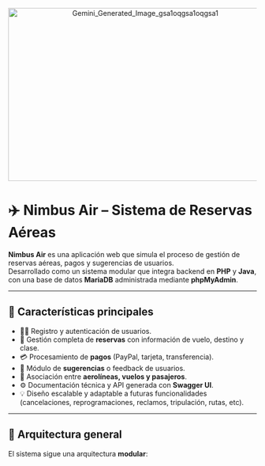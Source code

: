 <p align="center">
  <img width="540" height="350" alt="Gemini_Generated_Image_gsa1oqgsa1oqgsa1"
       src="https://github.com/user-attachments/assets/29afb9f1-9732-40c6-b86a-bd9a3e76a181" />
</p>

# ✈️ Nimbus Air – Sistema de Reservas Aéreas

**Nimbus Air** es una aplicación web que simula el proceso de gestión de reservas aéreas, pagos y sugerencias de usuarios.  
Desarrollado como un sistema modular que integra backend en **PHP** y **Java**, con una base de datos **MariaDB** administrada mediante **phpMyAdmin**.

---

## 🧩 **Características principales**

- 🧍‍♂️ Registro y autenticación de usuarios.
- 🪪 Gestión completa de **reservas** con información de vuelo, destino y clase.
- 💳 Procesamiento de **pagos** (PayPal, tarjeta, transferencia).
- 💬 Módulo de **sugerencias** o feedback de usuarios.
- 🛫 Asociación entre **aerolíneas, vuelos y pasajeros**.
- ⚙️ Documentación técnica y API generada con **Swagger UI**.
- 💡 Diseño escalable y adaptable a futuras funcionalidades (cancelaciones, reprogramaciones, reclamos, tripulación, rutas, etc).

---

## 🧠 **Arquitectura general**

El sistema sigue una arquitectura **modular**:

